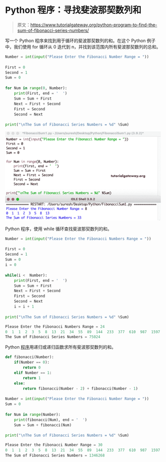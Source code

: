 # Python 程序：寻找斐波那契数列和

> 原文：<https://www.tutorialgateway.org/python-program-to-find-the-sum-of-fibonacci-series-numbers/>

写一个 Python 程序来找到用于循环的斐波那契数列的和。在这个 Python 例子中，我们使用 for 循环从 0 迭代到 n，并找到该范围内所有斐波那契数列的总和。

```py
Number = int(input("Please Enter the Fibonacci Number Range = "))

First = 0
Second = 1
Sum = 0

for Num in range(0, Number):
    print(First, end = '  ')
    Sum = Sum + First
    Next = First + Second
    First = Second
    Second = Next

print("\nThe Sum of Fibonacci Series Numbers = %d" %Sum)
```

![Python Program to Find the Sum of Fibonacci Series Numbers](img/439a58813985f58a10ecac9cccc73297.png)

Python 程序，使用 while 循环查找斐波那契数列的和。

```py
Number = int(input("Please Enter the Fibonacci Numbers Range = "))

First = 0
Second = 1
Sum = 0
i = 0

while(i <  Number):
    print(First, end = '  ')
    Sum = Sum + First
    Next = First + Second
    First = Second
    Second = Next
    i = i + 1

print("\nThe Sum of Fibonacci Series Numbers = %d" %Sum)
```

```py
Please Enter the Fibonacci Numbers Range = 24
0  1  1  2  3  5  8  13  21  34  55  89  144  233  377  610  987  1597  2584  4181  6765  10946  17711  28657  
The Sum of Fibonacci Series Numbers = 75024
```

Python [程序](https://www.tutorialgateway.org/python-programming-examples/)用递归或递归函数求所有斐波那契数列的和。

```py
def fibonacci(Number):
    if(Number == 0):
        return 0
    elif Number == 1:
        return 1
    else:
        return fibonacci(Number - 2) + fibonacci(Number - 1)

Number = int(input("Please Enter the Fibonacci Number Range = "))
Sum = 0

for Num in range(Number):
    print(fibonacci(Num), end = '  ')
    Sum = Sum + fibonacci(Num)

print("\nThe Sum of Fibonacci Series Numbers = %d" %Sum)
```

```py
Please Enter the Fibonacci Number Range = 30
0  1  1  2  3  5  8  13  21  34  55  89  144  233  377  610  987  1597  2584  4181  6765  10946  17711  28657  46368  75025  121393  196418  317811  514229  
The Sum of Fibonacci Series Numbers = 1346268
```